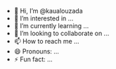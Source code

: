 - 👋 Hi, I’m @kaualouzada
- 👀 I’m interested in ...
- 🌱 I’m currently learning ...
- 💞️ I’m looking to collaborate on ...
- 📫 How to reach me ...
- 😄 Pronouns: ...
- ⚡ Fun fact: ...

<!---
kaualouzada/kaualouzada is a ✨ special ✨ repository because its `README.md` (this file) appears on your GitHub profile.
You can click the Preview link to take a look at your changes.
--->
